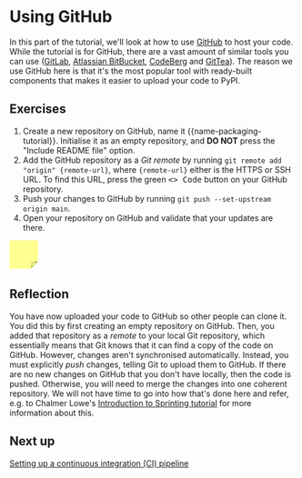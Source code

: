 # Using GitHub

In this part of the tutorial, we'll look at how to use [GitHub](https://github.com/) to host your code.
While the tutorial is for GitHub, there are a vast amount of similar tools you can use ([GitLab](https://gitlab.com/), [Atlassian BitBucket](https://bitbucket.com), [CodeBerg](https://codeberg.org/) and [GitTea](https://about.gitea.com/)).
The reason we use GitHub here is that it's the most popular tool with ready-built components that makes it easier to upload your code to PyPI.

## Exercises

1. Create a new repository on GitHub, name it {{name-packaging-tutorial}}. Initialise it as an empty repository, and **DO NOT** press the "Include README file" option.
2. Add the GitHub repository as a *Git remote* by running `git remote add "origin" {remote-url}`, where `{remote-url}` either is the HTTPS or SSH URL. To find this URL, press the green <kbd>\<\> Code</kbd> button on your GitHub repository.
3. Push your changes to GitHub by running `git push --set-upstream origin main`.
4. Open your repository on GitHub and validate that your updates are there.

<img src="../../../assets/post_it_yellow.svg" alt="Illustraiton of a pink post it note" width="50px" />

## Reflection

You have now uploaded your code to GitHub so other people can clone it.
You did this by first creating an empty repository on GitHub.
Then, you added that repository as a *remote* to your local Git repository, which essentially means that Git knows that it can find a copy of the code on GitHub.
However, changes aren't synchronised automatically.
Instead, you must explicitly *push* changes, telling Git to upload them to GitHub.
If there are no new changes on GitHub that you don't have locally, then the code is pushed.
Otherwise, you will need to merge the changes into one coherent repository.
We will not have time to go into how that's done here and refer, e.g. to Chalmer Lowe's [Introduction to Sprinting tutorial](https://github.com/chalmerlowe/intro_to_sprinting/) for more information about this.

## Next up
[Setting up a continuous integration (CI) pipeline](./16-github-workflows.md)
